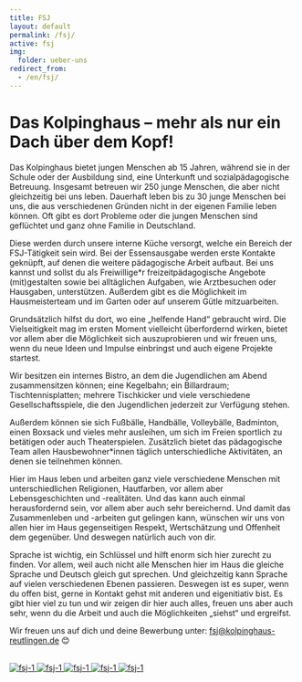 ```yaml
---
title: FSJ
layout: default
permalink: /fsj/
active: fsj
img:
  folder: ueber-uns
redirect_from:
  - /en/fsj/
---
```


# Das Kolpinghaus – mehr als nur ein Dach über dem Kopf!

Das Kolpinghaus bietet jungen Menschen ab 15 Jahren, während sie in der Schule oder der Ausbildung sind, eine Unterkunft und sozialpädagogische Betreuung. Insgesamt betreuen wir 250 junge Menschen, die aber nicht gleichzeitig bei uns leben. Dauerhaft leben bis zu 30 junge Menschen bei uns, die aus verschiedenen Gründen nicht in der eigenen Familie leben können. Oft gibt es dort Probleme oder die jungen Menschen sind geflüchtet und ganz ohne Familie in Deutschland.

Diese werden durch unsere interne Küche versorgt, welche ein Bereich der FSJ-Tätigkeit sein wird. Bei der Essensausgabe werden erste Kontakte geknüpft, auf denen die weitere pädagogische Arbeit aufbaut. Bei uns kannst und sollst du als Freiwillige*r freizeitpädagogische Angebote (mit)gestalten sowie bei alltäglichen Aufgaben, wie Arztbesuchen oder Hausgaben, unterstützen. Außerdem gibt es die Möglichkeit im Hausmeisterteam und im Garten oder auf unserem Gütle mitzuarbeiten.

Grundsätzlich hilfst du dort, wo eine „helfende Hand“ gebraucht wird. Die Vielseitigkeit mag im ersten Moment vielleicht überfordernd wirken, bietet vor allem aber die Möglichkeit sich auszuprobieren und wir freuen uns, wenn du neue Ideen und Impulse einbringst und auch eigene Projekte startest.

Wir besitzen ein internes Bistro, an dem die Jugendlichen am Abend zusammensitzen können; eine Kegelbahn; ein Billardraum; Tischtennisplatten; mehrere Tischkicker und viele verschiedene Gesellschaftsspiele, die den Jugendlichen jederzeit zur Verfügung stehen.
 
Außerdem können sie sich Fußbälle, Handbälle, Volleybälle, Badminton, einen Boxsack und vieles mehr ausleihen, um sich im Freien sportlich zu betätigen oder auch Theaterspielen.
Zusätzlich bietet das pädagogische Team allen Hausbewohner*innen täglich unterschiedliche Aktivitäten, an denen sie teilnehmen können.

Hier im Haus leben und arbeiten ganz viele verschiedene Menschen mit unterschiedlichen Religionen, Hautfarben, vor allem aber Lebensgeschichten und -realitäten. Und das kann auch einmal herausfordernd sein, vor allem aber auch sehr bereichernd. 
Und damit das Zusammenleben und -arbeiten gut gelingen kann, wünschen wir uns von allen hier im Haus gegenseitigen Respekt, Wertschätzung und Offenheit dem gegenüber. Und deswegen natürlich auch von dir. 

Sprache ist wichtig, ein Schlüssel und hilft enorm sich hier zurecht zu finden. Vor allem, weil auch nicht alle Menschen hier im Haus die gleiche Sprache und Deutsch gleich gut sprechen. Und gleichzeitig kann Sprache auf vielen verschiedenen Ebenen passieren. Deswegen ist es super, wenn du offen bist, gerne in Kontakt gehst mit anderen und eigenitiativ bist. Es gibt hier viel zu tun und wir zeigen dir hier auch alles, freuen uns aber auch sehr, wenn du die Arbeit und auch die Möglichkeiten „siehst“ und ergreifst.


Wir freuen uns auf dich und deine Bewerbung unter: [fsj@kolpinghaus-reutlingen.de](mailto:fsj@kolpinghaus-reutlingen.de) 😊


<br>

<div class="row">
<div class="row gallery">
<a class="d-block mb-4 col-lg-3 col-md-4 col-xs-6" href="{% include img-link id='fsj-1' %}" data-pswp-width="6000" data-pswp-height="4000">
<img class="img-fluid rounded mb-4" src="{% include img-link id='fsj-1' options='w_600' %}" alt="fsj-1" />
</a>
<a class="d-block mb-4 col-lg-3 col-md-4 col-xs-6" href="{% include img-link id='fsj-2' %}" data-pswp-width="6000" data-pswp-height="4000">
<img class="img-fluid rounded mb-4" src="{% include img-link id='fsj-2' options='w_600' %}" alt="fsj-1" />
</a>
<a class="d-block mb-4 col-lg-3 col-md-4 col-xs-6" href="{% include img-link id='fsj-3' %}" data-pswp-width="6000" data-pswp-height="4000">
<img class="img-fluid rounded mb-4" src="{% include img-link id='fsj-3' options='w_600' %}" alt="fsj-1" />
</a>
<a class="d-block mb-4 col-lg-3 col-md-4 col-xs-6" href="{% include img-link id='fsj-4' %}" data-pswp-width="6000" data-pswp-height="4000">
<img class="img-fluid rounded mb-4" src="{% include img-link id='fsj-4' options='w_600' %}" alt="fsj-1" />
</a>
<a class="d-block mb-4 col-lg-3 col-md-4 col-xs-6" href="{% include img-link id='fsj-5' %}" data-pswp-width="6000" data-pswp-height="4000">
<img class="img-fluid rounded mb-4" src="{% include img-link id='fsj-5' options='w_600' %}" alt="fsj-1" />
</a>


</div>
</div>